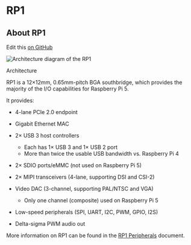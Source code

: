 # RP1

## About RP1

Edit this [on GitHub](https://github.com/raspberrypi/documentation/blob/develop/documentation/asciidoc/microcontrollers/rp1/about_rp1.adoc)

![Architecture diagram of the RP1](https://www.raspberrypi.com/documentation/microcontrollers/images/rp1.jpg?hash=330f99964282731d76eaffa153a62261)

Architecture

RP1 is a 12×12mm, 0.65mm-pitch BGA southbridge, which provides the majority of the I/O capabilities for Raspberry Pi 5.

It provides:

* 4-lane PCIe 2.0 endpoint
* Gigabit Ethernet MAC
* 2× USB 3 host controllers

  * Each has 1× USB 3 and 1× USB 2 port
  * More than twice the usable USB bandwidth vs. Raspberry Pi 4
* 2× SDIO ports/eMMC (not used on Raspberry Pi 5)
* 2× MIPI transceivers (4-lane, supporting DSI and CSI-2)
* Video DAC (3-channel, supporting PAL/NTSC and VGA)

  * Only one channel (composite) used on Raspberry Pi 5
* Low-speed peripherals (SPI, UART, I2C, PWM, GPIO, I2S)
* Delta-sigma PWM audio out

More information on RP1 can be found in the [RP1 Peripherals](https://datasheets.raspberrypi.com/rp1/rp1-peripherals.pdf) document.
